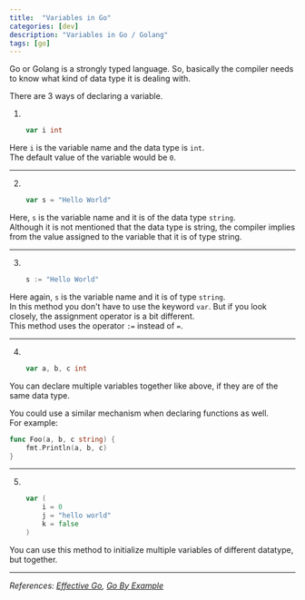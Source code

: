 ```yaml
---
title:  "Variables in Go" 
categories: [dev]
description: "Variables in Go / Golang"
tags: [go]
--- 
```


Go or Golang is a strongly typed language. So, basically the compiler needs to know what kind of data type it is dealing with.

There are 3 ways of declaring a variable.

1.

``` go
	var i int
```

Here `i` is the variable name and the data type is `int`.  
The default value of the variable would be `0`.

----

2.

``` go
    var s = "Hello World"
```

Here, `s` is the variable name and it is of the data type `string`.  
Although it is not mentioned that the data type is string, the compiler implies from the value assigned to the variable that it is of type string.

---

3.

``` go
    s := "Hello World"
```

Here again, `s` is the variable name and it is of type `string`.  
In this method you don't have to use the keyword `var`. But if you look closely, the assignment operator is a bit different.  
This method uses the operator `:=` instead of `=`.  

---

4.

``` go
    var a, b, c int
```

You can declare multiple variables together like above, if they are of the same data type.  

You could use a similar mechanism when declaring functions as well.  
For example:
``` go
func Foo(a, b, c string) {
	fmt.Println(a, b, c)
}
```

---

5.

``` go
	var (
		i = 0
		j = "hello world"
		k = false
	)
```

You can use this method to initialize multiple variables of different datatype, but together.

----

_References: [Effective Go](https://go.dev/doc/effective_go#variables), [Go By Example](https://gobyexample.com/variables)_
